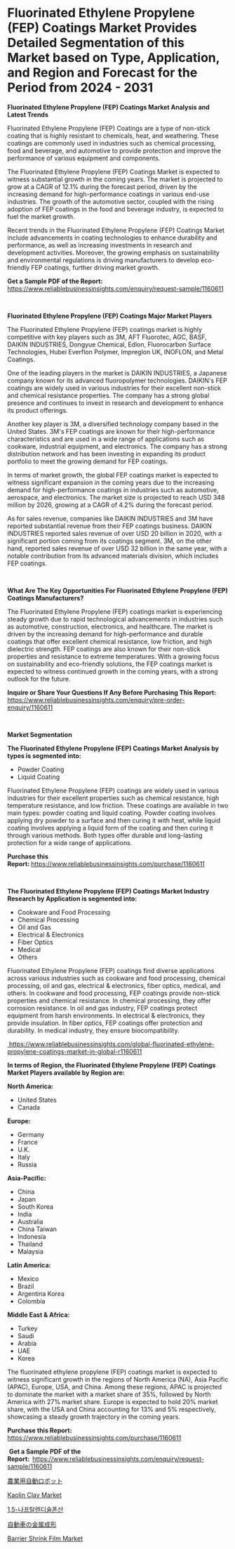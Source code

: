 <p><h1>Fluorinated Ethylene Propylene (FEP) Coatings Market Provides Detailed Segmentation of this Market based on Type, Application, and Region and Forecast for the Period from 2024 - 2031</h1></p><p><strong>Fluorinated Ethylene Propylene (FEP) Coatings Market Analysis and Latest Trends</strong></p>
<p><p>Fluorinated Ethylene Propylene (FEP) Coatings are a type of non-stick coating that is highly resistant to chemicals, heat, and weathering. These coatings are commonly used in industries such as chemical processing, food and beverage, and automotive to provide protection and improve the performance of various equipment and components.</p><p>The Fluorinated Ethylene Propylene (FEP) Coatings Market is expected to witness substantial growth in the coming years. The market is projected to grow at a CAGR of 12.1% during the forecast period, driven by the increasing demand for high-performance coatings in various end-use industries. The growth of the automotive sector, coupled with the rising adoption of FEP coatings in the food and beverage industry, is expected to fuel the market growth.</p><p>Recent trends in the Fluorinated Ethylene Propylene (FEP) Coatings Market include advancements in coating technologies to enhance durability and performance, as well as increasing investments in research and development activities. Moreover, the growing emphasis on sustainability and environmental regulations is driving manufacturers to develop eco-friendly FEP coatings, further driving market growth.</p></p>
<p><strong>Get a Sample PDF of the Report:&nbsp;</strong> <a href="https://www.reliablebusinessinsights.com/enquiry/request-sample/1160611">https://www.reliablebusinessinsights.com/enquiry/request-sample/1160611</a></p>
<p>&nbsp;</p>
<p><strong>Fluorinated Ethylene Propylene (FEP) Coatings Major Market Players</strong></p>
<p><p>The Fluorinated Ethylene Propylene (FEP) coatings market is highly competitive with key players such as 3M, AFT Fluorotec, AGC, BASF, DAIKIN INDUSTRIES, Dongyue Chemical, Edlon, Fluorocarbon Surface Technologies, Hubei Everflon Polymer, Impreglon UK, INOFLON, and Metal Coatings.</p><p>One of the leading players in the market is DAIKIN INDUSTRIES, a Japanese company known for its advanced fluoropolymer technologies. DAIKIN's FEP coatings are widely used in various industries for their excellent non-stick and chemical resistance properties. The company has a strong global presence and continues to invest in research and development to enhance its product offerings.</p><p>Another key player is 3M, a diversified technology company based in the United States. 3M's FEP coatings are known for their high-performance characteristics and are used in a wide range of applications such as cookware, industrial equipment, and electronics. The company has a strong distribution network and has been investing in expanding its product portfolio to meet the growing demand for FEP coatings.</p><p>In terms of market growth, the global FEP coatings market is expected to witness significant expansion in the coming years due to the increasing demand for high-performance coatings in industries such as automotive, aerospace, and electronics. The market size is projected to reach USD 348 million by 2026, growing at a CAGR of 4.2% during the forecast period.</p><p>As for sales revenue, companies like DAIKIN INDUSTRIES and 3M have reported substantial revenue from their FEP coatings business. DAIKIN INDUSTRIES reported sales revenue of over USD 20 billion in 2020, with a significant portion coming from its coatings segment. 3M, on the other hand, reported sales revenue of over USD 32 billion in the same year, with a notable contribution from its advanced materials division, which includes FEP coatings.</p></p>
<p>&nbsp;</p>
<p><strong>What Are The Key Opportunities For Fluorinated Ethylene Propylene (FEP) Coatings Manufacturers?</strong></p>
<p><p>The Fluorinated Ethylene Propylene (FEP) coatings market is experiencing steady growth due to rapid technological advancements in industries such as automotive, construction, electronics, and healthcare. The market is driven by the increasing demand for high-performance and durable coatings that offer excellent chemical resistance, low friction, and high dielectric strength. FEP coatings are also known for their non-stick properties and resistance to extreme temperatures. With a growing focus on sustainability and eco-friendly solutions, the FEP coatings market is expected to witness continued growth in the coming years, with a strong outlook for the future.</p></p>
<p><strong>Inquire or Share Your Questions If Any Before Purchasing This Report:</strong> <a href="https://www.reliablebusinessinsights.com/enquiry/pre-order-enquiry/1160611">https://www.reliablebusinessinsights.com/enquiry/pre-order-enquiry/1160611</a></p>
<p>&nbsp;</p>
<p><strong>Market Segmentation</strong></p>
<p><strong>The Fluorinated Ethylene Propylene (FEP) Coatings Market Analysis by types is segmented into:</strong></p>
<p><ul><li>Powder Coating</li><li>Liquid Coating</li></ul></p>
<p><p>Fluorinated Ethylene Propylene (FEP) coatings are widely used in various industries for their excellent properties such as chemical resistance, high temperature resistance, and low friction. These coatings are available in two main types: powder coating and liquid coating. Powder coating involves applying dry powder to a surface and then curing it with heat, while liquid coating involves applying a liquid form of the coating and then curing it through various methods. Both types offer durable and long-lasting protection for a wide range of applications.</p></p>
<p><strong>Purchase this Report:&nbsp;</strong><a href="https://www.reliablebusinessinsights.com/purchase/1160611">https://www.reliablebusinessinsights.com/purchase/1160611</a></p>
<p>&nbsp;</p>
<p><strong>The Fluorinated Ethylene Propylene (FEP) Coatings Market Industry Research by Application is segmented into:</strong></p>
<p><ul><li>Cookware and Food Processing</li><li>Chemical Processing</li><li>Oil and Gas</li><li>Electrical & Electronics</li><li>Fiber Optics</li><li>Medical</li><li>Others</li></ul></p>
<p><p>Fluorinated Ethylene Propylene (FEP) coatings find diverse applications across various industries such as cookware and food processing, chemical processing, oil and gas, electrical & electronics, fiber optics, medical, and others. In cookware and food processing, FEP coatings provide non-stick properties and chemical resistance. In chemical processing, they offer corrosion resistance. In oil and gas industry, FEP coatings protect equipment from harsh environments. In electrical & electronics, they provide insulation. In fiber optics, FEP coatings offer protection and durability. In medical industry, they ensure biocompatibility.</p></p>
<p><a href="https://www.reliablebusinessinsights.com/global-fluorinated-ethylene-propylene-coatings-market-in-global-r1160611">&nbsp;https://www.reliablebusinessinsights.com/global-fluorinated-ethylene-propylene-coatings-market-in-global-r1160611</a></p>
<p><strong>In terms of Region, the Fluorinated Ethylene Propylene (FEP) Coatings Market Players available by Region are:</strong></p>
<p>
    <p> <strong> North America: </strong>
        <ul>
            <li>United States</li>
            <li>Canada</li>
        </ul>
        </p> 
    <p> <strong> Europe: </strong>
        <ul>
            <li>Germany</li>
            <li>France</li>
            <li>U.K.</li>
            <li>Italy</li>
            <li>Russia</li>
        </ul>
        </p> 
    <p> <strong> Asia-Pacific: </strong>
        <ul>
            <li>China</li>
            <li>Japan</li>
            <li>South Korea</li>
            <li>India</li>
            <li>Australia</li>
            <li>China Taiwan</li>
            <li>Indonesia</li>
            <li>Thailand</li>
            <li>Malaysia</li>
        </ul>
        </p> 
    <p> <strong> Latin America: </strong>
        <ul>
            <li>Mexico</li>
            <li>Brazil</li>
            <li>Argentina Korea</li>
            <li>Colombia</li>
        </ul>
        </p> 
    <p> <strong> Middle East & Africa: </strong>
        <ul>
            <li>Turkey</li>
            <li>Saudi</li>
            <li>Arabia</li>
            <li>UAE</li>
            <li>Korea</li>
        </ul>
    </p>
    </p>
<p><p>The fluorinated ethylene propylene (FEP) coatings market is expected to witness significant growth in the regions of North America (NA), Asia Pacific (APAC), Europe, USA, and China. Among these regions, APAC is projected to dominate the market with a market share of 35%, followed by North America with 27% market share. Europe is expected to hold 20% market share, with the USA and China accounting for 13% and 5% respectively, showcasing a steady growth trajectory in the coming years.</p></p>
<p><strong>Purchase this Report: </strong><a href="https://www.reliablebusinessinsights.com/purchase/1160611">https://www.reliablebusinessinsights.com/purchase/1160611</a></p>
<p>&nbsp;<strong>Get a Sample PDF of the Report:&nbsp;&nbsp;</strong><a href="https://www.reliablebusinessinsights.com/enquiry/request-sample/1160611">https://www.reliablebusinessinsights.com/enquiry/request-sample/1160611</a></p>
<p><strong></strong></p>
<p><p><a href="https://github.com/EthanMorar2011/Market-Research-Report-List-2/blob/main/2730643135737.md">農業用自動ロボット</a></p><p><a href="https://github.com/RickHolmes3/Market-Research-Report-List-5/blob/main/kaolin-clay-market.md">Kaolin Clay Market</a></p><p><a href="https://github.com/courtney23pratt/Market-Research-Report-List-1/blob/main/4463830141232.md">1,5-나프탈렌디술폰산</a></p><p><a href="https://github.com/kegley4963/Market-Research-Report-List-1/blob/main/1024153135738.md">自動車の金属成形</a></p><p><a href="https://github.com/Krish2023na/Market-Research-Report-List-5/blob/main/barrier-shrink-film-market.md">Barrier Shrink Film Market</a></p></p>